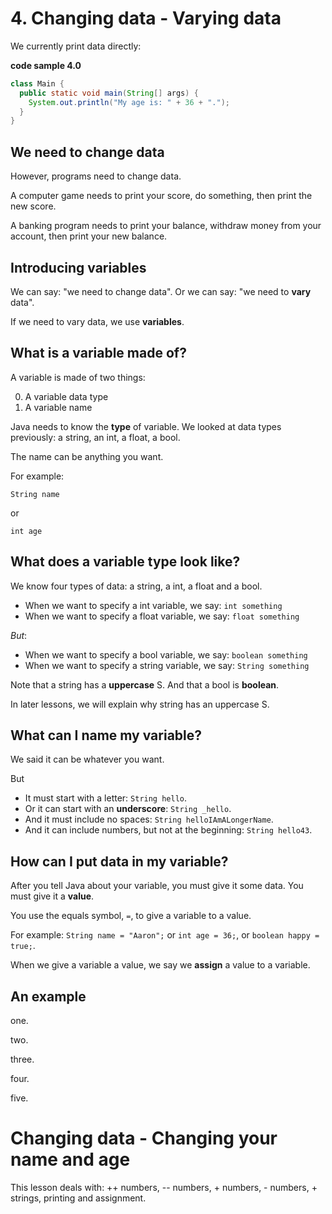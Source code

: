 # 4. Changing data - Varying data

We currently print data directly:

**code sample 4.0**
```java
class Main {
  public static void main(String[] args) {
    System.out.println("My age is: " + 36 + ".");
  }
}
```

## We need to change data

However, programs need to change data.

A computer game needs to print your score, do something, then print the new score.

A banking program needs to print your balance, withdraw money from your account, then print your new balance.

## Introducing variables

We can say: "we need to change data". Or we can say: "we need to **vary** data".

If we need to vary data, we use **variables**.

## What is a variable made of?

A variable is made of two things:

0. A variable data type
0. A variable name

Java needs to know the **type** of variable. We looked at data types previously: a string, an int, a float, a bool.

The name can be anything you want.

For example: 

```
String name
```

or 

```
int age
```

## What does a variable type look like?

We know four types of data: a string, a int, a float and a bool.

* When we want to specify a int variable, we say: `int something`
* When we want to specify a float variable, we say: `float something`

*But*:

* When we want to specify a bool variable, we say: `boolean something`
* When we want to specify a string variable, we say: `String something`

Note that a string has a **uppercase** S. And that a bool is **boolean**.

In later lessons, we will explain why string has an uppercase S.

## What can I name my variable?

We said it can be whatever you want.

But 

* It must start with a letter: `String hello`.
* Or it can start with an **underscore**: `String _hello`.
* And it must include no spaces: `String helloIAmALongerName`.
* And it can include numbers, but not at the beginning: `String hello43`.

## How can I put data in my variable?

After you tell Java about your variable, you must give it some data. You must give it a **value**.

You use the equals symbol, `=`, to give a variable to a value.

For example: `String name = "Aaron";` or `int age = 36;`, or `boolean happy = true;`.

When we give a variable a value, we say we **assign** a value to a variable.

## An example

one.

two.

three.

four.

five.

# Changing data - Changing your name and age

This lesson deals with: ++ numbers, -- numbers, + numbers, - numbers, + strings, printing and assignment.
